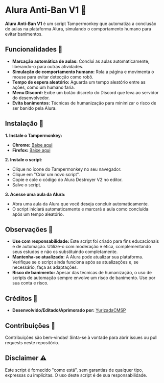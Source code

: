 # Alura Anti-Ban V1 🚀

**Alura Anti-Ban V1** é um script Tampermonkey que automatiza a conclusão de aulas na plataforma Alura, simulando o comportamento humano para evitar banimentos. 

## Funcionalidades 🤖

* **Marcação automática de aulas:**  Conclui as aulas automaticamente, liberando-o para outras atividades.
* **Simulação de comportamento humano:**  Rola a página e movimenta o mouse para evitar detecção como robô.
* **Tempo de espera aleatório:**  Aguarda um tempo aleatório entre as ações, como um humano faria.
* **Menu Discord:**  Exibe um botão discreto do Discord que leva ao servidor do desenvolvedor.
* **Evita banimentos:**  Técnicas de humanização para minimizar o risco de ser banido pela Alura.

## Instalação 🔧

**1. Instale o Tampermonkey:**

* **Chrome:** [Baixe aqui](https://chrome.google.com/webstore/detail/tampermonkey/dhdgffkkebhmkfjojejmpbldmpobfkfo)
* **Firefox:** [Baixe aqui](https://addons.mozilla.org/pt-BR/firefox/addon/tampermonkey/)

**2. Instale o script:**

* Clique no ícone do Tampermonkey no seu navegador.
* Clique em "Criar um novo script".
* Copie e cole o código do Alura Destroyer V2 no editor.
* Salve o script.

**3. Acesse uma aula da Alura:**

* Abra uma aula da Alura que você deseja concluir automaticamente.
* O script iniciará automaticamente e marcará a aula como concluída após um tempo aleatório.

## Observações 👀

* **Use com responsabilidade:**  Este script foi criado para fins educacionais e de automação. Utilize-o com moderação e ética, complementando seus estudos e não os substituindo completamente.
* **Mantenha-se atualizado:** A Alura pode atualizar sua plataforma. Verifique se o script ainda funciona após as atualizações e, se necessário, faça as adaptações.
* **Risco de banimento:** Apesar das técnicas de humanização, o uso de scripts de automação sempre envolve um risco de banimento. Use por sua conta e risco.

## Créditos 🙏

* **Desenvolvido/Editado/Aprimorado por:** [YurizadaCMSP](https://discord.gg/PlatformDestroyer)

## Contribuições 🤝

Contribuições são bem-vindas! Sinta-se à vontade para abrir issues ou pull requests neste repositório.

## Disclaimer ⚠️

Este script é fornecido "como está", sem garantias de qualquer tipo, expressas ou implícitas. O uso deste script é de sua responsabilidade.
